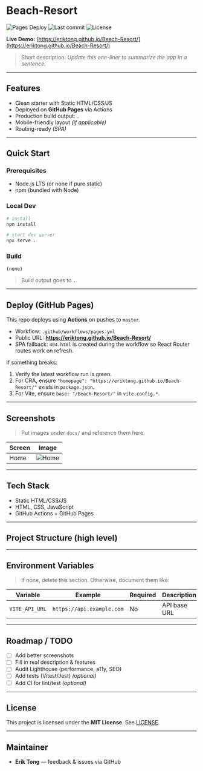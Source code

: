 # Beach-Resort

![Pages Deploy](https://github.com/eriktong/Beach-Resort/actions/workflows/pages.yml/badge.svg) ![Last commit](https://img.shields.io/github/last-commit/eriktong/Beach-Resort) ![License](https://img.shields.io/badge/license-MIT-informational)

**Live Demo:** [https://eriktong.github.io/Beach-Resort/](https://eriktong.github.io/Beach-Resort/)

> Short description: _Update this one-liner to summarize the app in a sentence._

---

## Features
- Clean starter with Static HTML/CSS/JS
- Deployed on **GitHub Pages** via Actions
- Production build output: `.`
- Mobile-friendly layout _(if applicable)_
- Routing-ready _(SPA)_  


---

## Quick Start

### Prerequisites
- Node.js LTS (or none if pure static)
- npm (bundled with Node)

### Local Dev
```bash
# install
npm install

# start dev server
npx serve .
```

### Build
```bash
(none)
```

> Build output goes to **`.`**.

---

## Deploy (GitHub Pages)

This repo deploys using **Actions** on pushes to `master`.

- Workflow: `.github/workflows/pages.yml`  
- Public URL: **https://eriktong.github.io/Beach-Resort/**  
- SPA fallback: `404.html` is created during the workflow so React Router routes work on refresh.

If something breaks:
1. Verify the latest workflow run is green.
2. For CRA, ensure `"homepage": "https://eriktong.github.io/Beach-Resort/"` exists in `package.json`.
3. For Vite, ensure `base: "/Beach-Resort/"` in `vite.config.*`.

---

## Screenshots

> Put images under `docs/` and reference them here.

| Screen | Image |
|---|---|
| Home | ![Home](docs/screenshot-1.png) |

---

## Tech Stack
- Static HTML/CSS/JS
- HTML, CSS, JavaScript
- GitHub Actions + GitHub Pages

---

## Project Structure (high level)


---

## Environment Variables
> If none, delete this section. Otherwise, document them like:

| Variable | Example | Required | Description |
|---|---|---|---|
| `VITE_API_URL` | `https://api.example.com` | No | API base URL |

---

## Roadmap / TODO
- [ ] Add better screenshots
- [ ] Fill in real description & features
- [ ] Audit Lighthouse (performance, a11y, SEO)
- [ ] Add tests (Vitest/Jest) _(optional)_
- [ ] Add CI for lint/test _(optional)_

---

## License
This project is licensed under the **MIT License**. See [LICENSE](LICENSE).

---

## Maintainer
- **Erik Tong** — feedback & issues via GitHub
